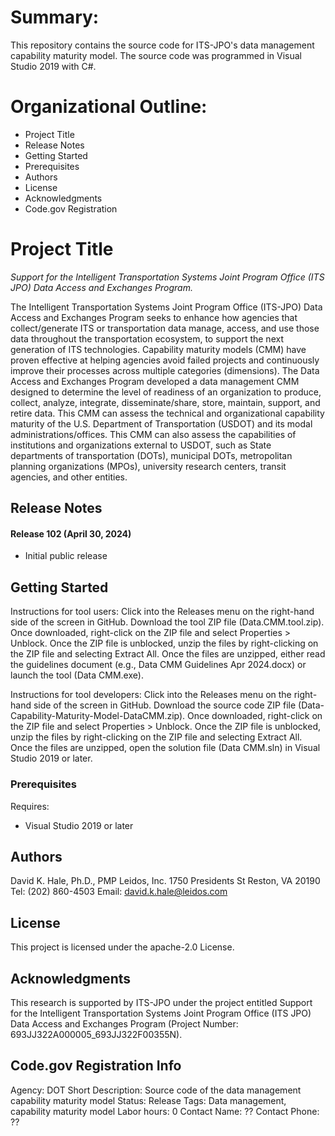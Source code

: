 
# Summary:

This repository contains the source code for ITS-JPO's data management capability maturity model. The source code was programmed in Visual Studio 2019 with C#.

# Organizational Outline:
* Project Title
* Release Notes
* Getting Started
* Prerequisites
* Authors
* License
* Acknowledgments
* Code.gov Registration

# Project Title

*Support for the Intelligent Transportation Systems Joint Program Office (ITS JPO) Data Access and Exchanges Program.*

The Intelligent Transportation Systems Joint Program Office (ITS-JPO) Data Access and Exchanges Program seeks to enhance how agencies that collect/generate ITS or transportation data manage, access, and use those data throughout the transportation ecosystem, to support the next generation of ITS technologies. Capability maturity models (CMM) have proven effective at helping agencies avoid failed projects and continuously improve their processes across multiple categories (dimensions). The Data Access and Exchanges Program developed a data management CMM designed to determine the level of readiness of an organization to produce, collect, analyze, integrate, disseminate/share, store, maintain, support, and retire data. This CMM can assess the technical and organizational capability maturity of the U.S. Department of Transportation (USDOT) and its modal administrations/offices. This CMM can also assess the capabilities of institutions and organizations external to USDOT, such as State departments of transportation (DOTs), municipal DOTs, metropolitan planning organizations (MPOs), university research centers, transit agencies, and other entities.

## Release Notes

#### Release 102 (April 30, 2024)
- Initial public release

## Getting Started

Instructions for tool users: Click into the Releases menu on the right-hand side of the screen in GitHub. Download the tool ZIP file (Data.CMM.tool.zip). Once downloaded, right-click on the ZIP file and select Properties > Unblock. Once the ZIP file is unblocked, unzip the files by right-clicking on the ZIP file and selecting Extract All. Once the files are unzipped, either read the guidelines document (e.g., Data CMM Guidelines Apr 2024.docx) or launch the tool (Data CMM.exe).

Instructions for tool developers: Click into the Releases menu on the right-hand side of the screen in GitHub. Download the source code ZIP file (Data-Capability-Maturity-Model-DataCMM.zip). Once downloaded, right-click on the ZIP file and select Properties > Unblock. Once the ZIP file is unblocked, unzip the files by right-clicking on the ZIP file and selecting Extract All. Once the files are unzipped, open the solution file (Data CMM.sln) in Visual Studio 2019 or later.

### Prerequisites

Requires:
- Visual Studio 2019 or later

## Authors

David K. Hale, Ph.D., PMP
Leidos, Inc.
1750 Presidents St
Reston, VA 20190
Tel: (202) 860-4503
Email: david.k.hale@leidos.com

## License

This project is licensed under the apache-2.0 License.

## Acknowledgments

This research is supported by ITS-JPO under the project entitled Support for the Intelligent Transportation Systems Joint Program Office (ITS JPO) Data Access and Exchanges Program (Project Number: 693JJ322A000005_693JJ322F00355N).

## Code.gov Registration Info

Agency: DOT
Short Description: Source code of the data management capability maturity model
Status: Release
Tags: Data management, capability maturity model
Labor hours: 0
Contact Name: ??
Contact Phone: ??